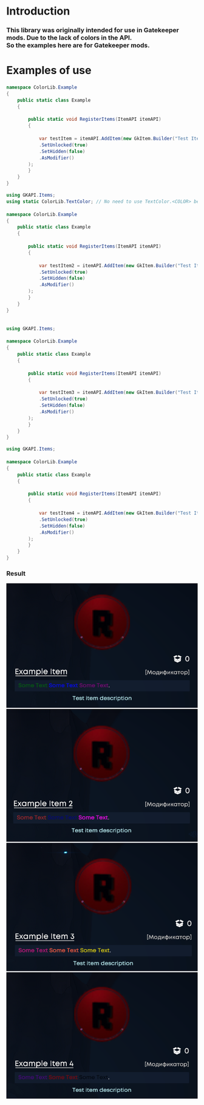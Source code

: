 # Introduction
### This library was originally intended for use in Gatekeeper mods. Due to the lack of colors in the API. <br/> So the examples here are for Gatekeeper mods.

# Examples of use

```csharp
namespace ColorLib.Example
{
    public static class Example
    {

        public static void RegisterItems(ItemAPI itemAPI)
        {

            var testItem = itemAPI.AddItem(new GkItem.Builder("Test Item", "Test item description", $"{LibColorHelper.WrapInColor("SomeText.", Colors.DarkGreen)} {LibColorHelper.WrapInColor("SomeText", Colors.Blue)}, {LibColorHelper.WrapInColor("SomeText", Colors.Purple)}")
            .SetUnlocked(true)
            .SetHidden(false)
            .AsModifier()
        );
        }
    }
}
```

```csharp
using GKAPI.Items;
using static ColorLib.TextColor; // No need to use TextColor.<COLOR> before each color

namespace ColorLib.Example
{
    public static class Example
    {

        public static void RegisterItems(ItemAPI itemAPI)
        {

            var testItem2 = itemAPI.AddItem(new GkItem.Builder("Test Item", "Test item description", $"{LibColorHelper.WrapInColor("Some Text", Brown)} {LibColorHelper.WrapInColor("Some Text", Navy)} {LibColorHelper.WrapInColor("Some Text", Magenta)}.")
            .SetUnlocked(true)
            .SetHidden(false)
            .AsModifier()
        );
        }
    }
}
```

```csharp

using GKAPI.Items;

namespace ColorLib.Example
{
    public static class Example
    {

        public static void RegisterItems(ItemAPI itemAPI)
        {

            var testItem3 = itemAPI.AddItem(new GkItem.Builder("Test Item", "Test item description", $"{LibColorHelper.FromRgb(199, 21, 133, "Some Text")}, {LibColorHelper.FromRgb(255, 99, 71, "Some Text")}, {LibColorHelper.FromRgb(225, 215, 0, "Some Text")}.")
            .SetUnlocked(true)
            .SetHidden(false)
            .AsModifier()
        );
        }
    }
}
```

```csharp
using GKAPI.Items;

namespace ColorLib.Example
{
    public static class Example
    {

        public static void RegisterItems(ItemAPI itemAPI)
        {

            var testItem4 = itemAPI.AddItem(new GkItem.Builder("Test Item", "Test item description", $"{LibColorHelper.FromHex("4B0082", "Some Text")}, {LibColorHelper.FromHex("800000", "Some Text")}, {LibColorHelper.FromHex("000000", "Some Text")}.")
            .SetUnlocked(true)
            .SetHidden(false)
            .AsModifier()
        );
        }
    }
}
```

### Result

![result](https://raw.githubusercontent.com/Quest-play/ColorLib/main/docs/example.png)
![result1](https://raw.githubusercontent.com/Quest-play/ColorLib/main/docs/example1.png)
![result2](https://raw.githubusercontent.com/Quest-play/ColorLib/main/docs/example2.png)
![result3](https://raw.githubusercontent.com/Quest-play/ColorLib/main/docs/example3.png)